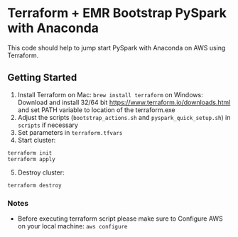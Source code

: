 # Terraform + EMR Bootstrap PySpark with Anaconda

This code should help to jump start PySpark with Anaconda on AWS using Terraform.

## Getting Started
1. Install Terraform on Mac: `brew install terraform` on Windows: Download and install 32/64 bit https://www.terraform.io/downloads.html and set PATH variable to location of the terraform.exe
2. Adjust the scripts (`bootstrap_actions.sh` and `pyspark_quick_setup.sh`) in `scripts` if necessary
3. Set parameters in `terraform.tfvars`
4. Start cluster:
```
terraform init
terraform apply
```
5. Destroy cluster:
```
terraform destroy
```

### Notes
* Before executing terraform script please make sure to Configure AWS on your local machine: `aws configure`
